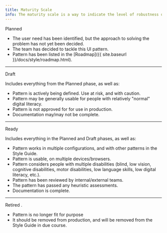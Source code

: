 ```yaml
---
title: Maturity Scale
info: The maturity scale is a way to indicate the level of robustness of any pattern in this style guide. New patterns should be released into the style guide following these rules, assess each pattern independently.
---
```


<span class="sg_label planned">Planned</span>

- The user need has been identified, but the approach to solving the problem has not yet been decided.
- The team has decided to tackle this UI pattern.
- Pattern has been listed in the [Roadmap]({{ site.baseurl }}/docs/style/roadmap.html).

____

<span class="sg_label draft">Draft</span>

Includes everything from the Planned phase, as well as:

- Pattern is actively being defined. Use at risk, and with caution.
- Pattern may be generally usable for people with relatively "normal" digital literacy.
- Pattern is not approved for for use in production.
- Documentation may/may not be complete.

___

<span class="sg_label ready">Ready</span>

Includes everything in the Planned and Draft phases, as well as:

- Pattern works in multiple configurations, and with other patterns in the Style Guide.
- Pattern is usable, on multiple devices/browsers.
- Pattern considers people with multiple disabilities (blind, low vision, cognitive disabilities, motor disabilities, low language skills, low digital literacy, etc.).
- Pattern has been reviewed by internal/external teams.
- The pattern has passed any heuristic assessments.
- Documentation is complete.

___

<span class="sg_label retired">Retired</span>
.
- Pattern is no longer fit for purpose
- It should be removed from production, and will be removed from the Style Guide in due course.
